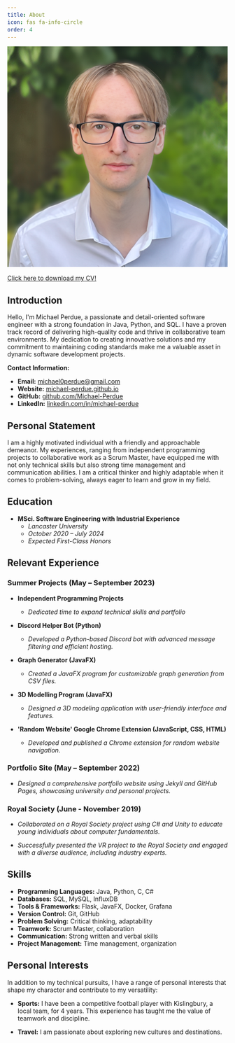 ```yaml
---
title: About
icon: fas fa-info-circle
order: 4
---
```


![Michael Perdue](/assets/ProfilePicture.png)

[Click here to download my CV!](/assets/Michael_Perdue_Resume.pdf)

## Introduction

Hello, I'm Michael Perdue, a passionate and detail-oriented software engineer with a strong foundation in Java, Python, and SQL. I have a proven track record of delivering high-quality code and thrive in collaborative team environments. My dedication to creating innovative solutions and my commitment to maintaining coding standards make me a valuable asset in dynamic software development projects.

**Contact Information:**
- **Email:** [michael0perdue@gmail.com](mailto:michael0perdue@gmail.com)
- **Website:** [michael-perdue.github.io](https://michael-perdue.github.io)
- **GitHub:** [github.com/Michael-Perdue](https://github.com/Michael-Perdue)
- **LinkedIn:** [linkedin.com/in/michael-perdue](https://www.linkedin.com/in/michael-perdue)

## Personal Statement

I am a highly motivated individual with a friendly and approachable demeanor. My experiences, ranging from independent programming projects to collaborative work as a Scrum Master, have equipped me with not only technical skills but also strong time management and communication abilities. I am a critical thinker and highly adaptable when it comes to problem-solving, always eager to learn and grow in my field.

## Education

- **MSci. Software Engineering with Industrial Experience**
  - *Lancaster University*
  - *October 2020 – July 2024*
  - *Expected First-Class Honors*

## Relevant Experience

### Summer Projects (May – September 2023)

- **Independent Programming Projects**
  - *Dedicated time to expand technical skills and portfolio*

- **Discord Helper Bot (Python)**
  - *Developed a Python-based Discord bot with advanced message filtering and efficient hosting.*

- **Graph Generator (JavaFX)**
  - *Created a JavaFX program for customizable graph generation from CSV files.*

- **3D Modelling Program (JavaFX)**
  - *Designed a 3D modeling application with user-friendly interface and features.*

- **'Random Website' Google Chrome Extension (JavaScript, CSS, HTML)**
  - *Developed and published a Chrome extension for random website navigation.*

### Portfolio Site (May – September 2022)

- *Designed a comprehensive portfolio website using Jekyll and GitHub Pages, showcasing university and personal projects.*

### Royal Society (June - November 2019)

- *Collaborated on a Royal Society project using C# and Unity to educate young individuals about computer fundamentals.*

- *Successfully presented the VR project to the Royal Society and engaged with a diverse audience, including industry experts.*

## Skills

- **Programming Languages:** Java, Python, C, C#
- **Databases:** SQL, MySQL, InfluxDB
- **Tools & Frameworks:** Flask, JavaFX, Docker, Grafana
- **Version Control:** Git, GitHub
- **Problem Solving:** Critical thinking, adaptability
- **Teamwork:** Scrum Master, collaboration
- **Communication:** Strong written and verbal skills
- **Project Management:** Time management, organization

## Personal Interests

In addition to my technical pursuits, I have a range of personal interests that shape my character and contribute to my versatility:

- **Sports:** I have been a competitive football player with Kislingbury, a local team, for 4 years. This experience has taught me the value of teamwork and discipline.

- **Travel:** I am passionate about exploring new cultures and destinations.